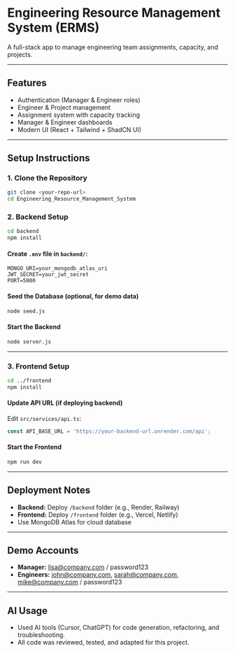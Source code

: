 # Engineering Resource Management System (ERMS)

A full-stack app to manage engineering team assignments, capacity, and projects.

---

## Features
- Authentication (Manager & Engineer roles)
- Engineer & Project management
- Assignment system with capacity tracking
- Manager & Engineer dashboards
- Modern UI (React + Tailwind + ShadCN UI)

---

## Setup Instructions

### 1. Clone the Repository
```bash
git clone <your-repo-url>
cd Engineering_Resource_Management_System
```

### 2. Backend Setup
```bash
cd backend
npm install
```

#### Create `.env` file in `backend/`:
```
MONGO_URI=your_mongodb_atlas_uri
JWT_SECRET=your_jwt_secret
PORT=5000
```

#### Seed the Database (optional, for demo data)
```bash
node seed.js
```

#### Start the Backend
```bash
node server.js
```

---

### 3. Frontend Setup
```bash
cd ../frontend
npm install
```

#### Update API URL (if deploying backend)
Edit `src/services/api.ts`:
```ts
const API_BASE_URL = 'https://your-backend-url.onrender.com/api';
```

#### Start the Frontend
```bash
npm run dev
```

---

## Deployment Notes
- **Backend:** Deploy `/backend` folder (e.g., Render, Railway)
- **Frontend:** Deploy `/frontend` folder (e.g., Vercel, Netlify)
- Use MongoDB Atlas for cloud database

---

## Demo Accounts
- **Manager:** lisa@company.com / password123
- **Engineers:** john@company.com, sarah@company.com, mike@company.com / password123

---

## AI Usage
- Used AI tools (Cursor, ChatGPT) for code generation, refactoring, and troubleshooting.
- All code was reviewed, tested, and adapted for this project.
